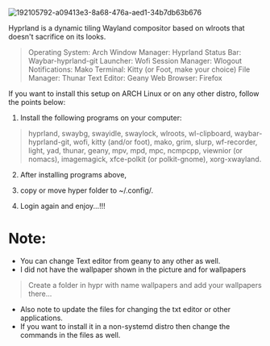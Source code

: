 ![192105792-a09413e3-8a68-476a-aed1-34b7db63b676](https://user-images.githubusercontent.com/112823418/199796805-c2eed8df-23a0-41a0-ac7d-d0408d8d6ada.png)


Hyprland is a dynamic tiling Wayland compositor based on wlroots that doesn't sacrifice on its looks.

> Operating System:  Arch 
Window Manager:    Hyprland
Status Bar:        Waybar-hyprland-git
Launcher:          Wofi
Session Manager:   Wlogout
Notifications:     Mako
Terminal:          Kitty (or Foot, make your choice)
File Manager:      Thunar
Text Editor:       Geany
Web Browser:       Firefox

If you want to install this setup on ARCH Linux or on any other distro, follow the points below:

1. Install the following programs on your computer:
> hyprland, swaybg, swayidle, swaylock, 
wlroots, wl-clipboard, waybar-hyprland-git, wofi, kitty (and/or foot), mako, grim, slurp, 
wf-recorder, light, yad, thunar, geany, mpv, mpd, mpc, ncmpcpp, viewnior (or nomacs), 
imagemagick, xfce-polkit (or polkit-gnome), xorg-xwayland.

2. After installing programs above, 

3. copy or move hyper folder to ~/.config/.

4. Login again and enjoy...!!!

# Note:
- You can change Text editor from geany to any other as well.
- I did not have the wallpaper shown in the picture and for wallpapers
>  Create a folder in hypr with name wallpapers and add your wallpapers there...
- Also note to update the files for changing  the txt editor or other applications.
- If you want to install it in a non-systemd distro then change the commands in the files as well.
